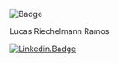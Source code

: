 

<!--
### Hi there 👋
**lucasriechelmann/lucasriechelmann** is a ✨ _special_ ✨ repository because its `README.md` (this file) appears on your GitHub profile.

Here are some ideas to get you started:

- 🔭 I’m currently working on ...
- 🌱 I’m currently learning ...
- 👯 I’m looking to collaborate on ...
- 🤔 I’m looking for help with ...
- 💬 Ask me about ...
- 📫 How to reach me: ...
- 😄 Pronouns: ...
- ⚡ Fun fact: ...

![Badge](https://cdn.staticaly.com/gh/hjnilsson/country-flags/master/svg/br.svg)
-->


![Badge](https://img.badgesize.io/https://cdn.staticaly.com/gh/hjnilsson/country-flags/master/svg/br.svg[.svg|png|jpg][?compression=gzip|brotli][&label=string][&max=string][&softmax=string])

Lucas Riechelmann Ramos

[![Linkedin.Badge](https://img.shields.io/badge/-Linkedin-blue?style=flat-square&logo=Linkedin&logoColor=white&link=https://www.linkedin.com/in/lucasriechelmann/)](https://www.linkedin.com/in/lucasriechelmann/)
